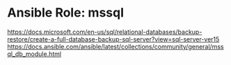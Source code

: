 # Ansible Role: mssql

https://docs.microsoft.com/en-us/sql/relational-databases/backup-restore/create-a-full-database-backup-sql-server?view=sql-server-ver15
https://docs.ansible.com/ansible/latest/collections/community/general/mssql_db_module.html